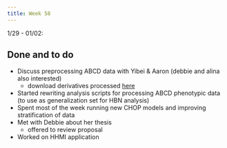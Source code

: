 ```yaml
---
title: Week 58
---
```


1/29 - 01/02: 

## Done and to do
* Discuss preprocessing ABCD data with Yibei & Aaron (debbie and alina also interested)
    * download derivatives processed [here](https://collection3165.readthedocs.io/en/stable/)
* Started rewriting analysis scripts for processing ABCD phenotypic data (to use as generalization set for HBN analysis)
* Spent most of the week running new CHOP models and improving stratification of data
* Met with Debbie about her thesis 
    * offered to review proposal 
* Worked on HHMI application